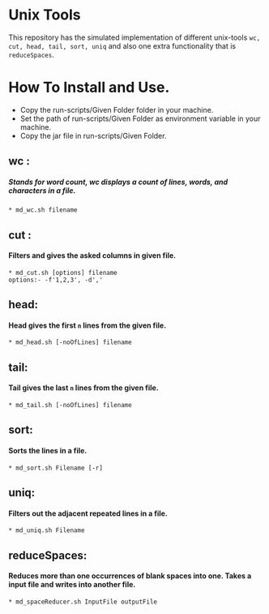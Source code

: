 Unix Tools
====================
This repository has the simulated implementation of different unix-tools `wc, cut, head,
tail, sort, uniq` and also one extra functionality that is `reduceSpaces`.

# How To Install and Use.
* Copy the run-scripts/Given Folder folder in your machine.
* Set the path of run-scripts/Given Folder as environment variable in your machine.
* Copy the jar file in run-scripts/Given Folder.


## wc :
##### Stands for word count, wc displays a count of lines, words, and characters in a file.
    * md_wc.sh filename

## cut :
#### Filters and gives the asked columns in given file.
    * md_cut.sh [options] filename
    options:- -f'1,2,3', -d','

## head:
#### Head gives the first `n` lines from the given file.
    * md_head.sh [-noOfLines] filename

## tail:
#### Tail gives the last `n` lines from the given file.
    * md_tail.sh [-noOfLines] filename


## sort:
#### Sorts the lines in a file.
    * md_sort.sh Filename [-r]

## uniq:
#### Filters out the adjacent  repeated lines in a file.
    * md_uniq.sh Filename

## reduceSpaces:
#### Reduces more than one occurrences of blank spaces into one. Takes a input file and writes into another file.
    * md_spaceReducer.sh InputFile outputFile
